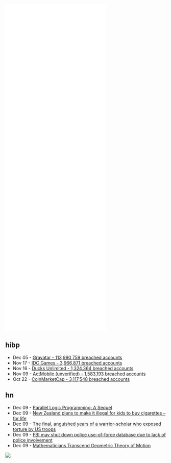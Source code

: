 ![Metrics](https://raw.githubusercontent.com/phixion/phixion/master/metrics.svg)

## hibp

<!--
for https://github.com/phixion/phixion/blob/main/.github/workflows/feeds.yml
-->
<!--START_SECTION:haveibeenpwnd-->
- Dec 05 - [Gravatar - 113,990,759 breached accounts](https://haveibeenpwned.com/PwnedWebsites#Gravatar)
- Nov 17 - [IDC Games - 3,966,871 breached accounts](https://haveibeenpwned.com/PwnedWebsites#IDCGames)
- Nov 16 - [Ducks Unlimited - 1,324,364 breached accounts](https://haveibeenpwned.com/PwnedWebsites#DucksUnlimited)
- Nov 09 - [ActMobile (unverified) - 1,583,193 breached accounts](https://haveibeenpwned.com/PwnedWebsites#ActMobile)
- Oct 22 - [CoinMarketCap - 3,117,548 breached accounts](https://haveibeenpwned.com/PwnedWebsites#CoinMarketCap)
<!--END_SECTION:haveibeenpwnd-->

## hn

<!--
for https://github.com/phixion/phixion/blob/main/.github/workflows/feeds.yml
-->
<!--START_SECTION:hn-->
- Dec 09 - [Parallel Logic Programming: A Sequel](https://arxiv.org/abs/2111.11218)
- Dec 09 - [New Zealand plans to make it illegal for kids to buy cigarettes – for life](https://www.cbc.ca/news/world/new-zealand-smoking-illegal-for-kids-1.6279023)
- Dec 09 - [The final, anguished years of a warrior-scholar who exposed torture by US troops](https://www.npr.org/2021/12/02/1060884859/the-final-anguished-years-of-a-warrior-scholar-who-exposed-torture-by-u-s-troops)
- Dec 09 - [FBI may shut down police use-of-force database due to lack of police involvement](https://www.washingtonpost.com/crime-law/2021/12/09/fbi-police-shooting-data/)
- Dec 09 - [Mathematicians Transcend Geometric Theory of Motion](https://www.quantamagazine.org/mathematicians-transcend-geometric-theory-of-motion-20211209/)
<!--END_SECTION:hn-->

<!--
for https://yhype.me
-->
![](https://hit.yhype.me/github/profile?user_id=13013670)
